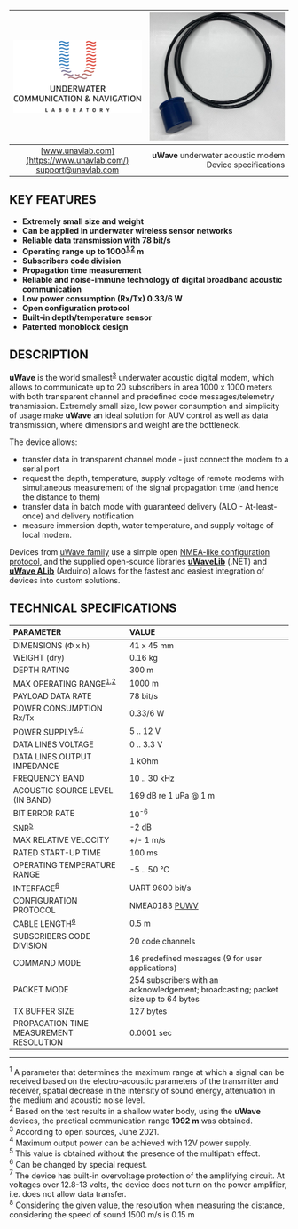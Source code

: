 | ![logo](/documentation/sm_logo.png) | ![logo](/documentation/RT_1_332820_1.png) |
| :---: | ---: |
| [www.unavlab.com](https://www.unavlab.com/) <br/> [support@unavlab.com](mailto:support@unavlab.com) | **uWave** underwater acoustic modem <br/> Device specifications |

## KEY FEATURES

* **Extremely small size and weight**
* **Can be applied in underwater wireless sensor networks**
* **Reliable data transmission with 78 bit/s**
* **Operating range up to 1000<sup>[1](#footnote1),[2](#footnote2)</sup> m**
* **Subscribers code division**
* **Propagation time measurement**
* **Reliable and noise-immune technology of digital broadband acoustic communication**
* **Low power consumption (Rx/Tx) 0.33/6 W**
* **Open configuration protocol**
* **Built-in depth/temperature sensor**
* **Patented monoblock design**

## DESCRIPTION

**uWave** is the world smallest<sup>[3](#footnote3)</sup> underwater acoustic digital modem, which allows to communicate 
up to 20 subscribers in area 1000 x 1000 meters with both transparent channel and predefined code messages/telemetry transmission.
Extremely small size, low power consumption and simplicity of usage make **uWave** an ideal solution for AUV control as well as data 
transmission, where dimensions and weight are the bottleneck.

The device allows:
* transfer data in transparent channel mode - just connect the modem to a serial port
* request the depth, temperature, supply voltage of remote modems with simultaneous measurement of the signal propagation time (and hence the distance to them)
* transfer data in batch mode with guaranteed delivery (ALO - At-least-once) and delivery notification
* measure immersion depth, water temperature, and supply voltage of local modem.

Devices from [uWave family](uWAVE_Family_en.md) use a simple open [NMEA-like configuration protocol](uWAVE_Protocol_Specification_en.md), and the supplied open-source libraries [**uWaveLib**](https://github.com/ucnl/uWAVELib) (.NET) and [**uWave ALib**](https://github.com/ucnl/uWAVE_ALib) (Arduino) allows for the fastest and easiest integration of devices into custom solutions.

<div style="page-break-after: always;"></div>

## TECHNICAL SPECIFICATIONS

| PARAMETER                               | VALUE |
| :--- | :--- |
| DIMENSIONS (Ф х h)                      | 41 x 45 mm |
| WEIGHT (dry)                            | 0.16 kg |
| DEPTH RATING                            | 300 m |
| MAX OPERATING RANGE<sup>[1](#footnote1),[2](#footnote2)</sup> | 1000 m |
| PAYLOAD DATA RATE                       | 78 bit/s |
| POWER CONSUMPTION Rx/Tx                 | 0.33/6 W |
| POWER SUPPLY<sup>[4](#footnote4),[7](#footnote7)</sup> | 5 .. 12 V |
| DATA LINES VOLTAGE                      | 0 .. 3.3 V |
| DATA LINES OUTPUT IMPEDANCE             | 1 kOhm |
| FREQUENCY BAND                          | 10 .. 30 kHz |
| ACOUSTIC SOURCE LEVEL (IN BAND)         | 169 dB re 1 uPa @ 1 m |
| BIT ERROR RATE                          | 10<sup>-6</sup> |
| SNR<sup>[5](#footnote5)</sup>           | -2 dB |
| MAX RELATIVE VELOCITY                   | +/- 1 m/s |
| RATED START-UP TIME                     | 100 ms |
| OPERATING TEMPERATURE RANGE             | -5 .. 50 °C |
| INTERFACE<sup>[6](#footnote6)</sup>     | UART 9600 bit/s |
| CONFIGURATION PROTOCOL                  | NMEA0183 [PUWV](uWAVE_Protocol_Specification_en.md) |
| CABLE LENGTH<sup>[6](#footnote6)</sup>  | 0.5 m |
| SUBSCRIBERS CODE DIVISION               | 20 code channels |
| COMMAND MODE                            | 16 predefined messages (9 for user applications) |
| PACKET MODE                             | 254 subscribers with an acknowledgement; broadcasting; packet size up to 64 bytes |
| TX BUFFER SIZE                          | 127 bytes |
| PROPAGATION TIME MEASUREMENT RESOLUTION | 0.0001 sec |
  
________________
<a name="footnote1"><sup>1</sup></a> A parameter that determines the maximum range at which a signal can be received based on the electro-acoustic parameters of the transmitter and receiver, spatial decrease in the intensity of sound energy, attenuation in the medium and acoustic noise level.  
<a name="footnote2"><sup>2</sup></a> Based on the test results in a shallow water body, using the **uWave** devices, the practical communication range **1092 m** was obtained.  
<a name="footnote3"><sup>3</sup></a> According to open sources, June 2021.  
<a name="footnote4"><sup>4</sup></a> Maximum output power can be achieved with 12V power supply.  
<a name="footnote5"><sup>5</sup></a> This value is obtained without the presence of the multipath effect.  
<a name="footnote6"><sup>6</sup></a> Сan be changed by special request.  
<a name="footnote7"><sup>7</sup></a> The device has built-in overvoltage protection of the amplifying circuit. At voltages over 12.8-13 volts, the device does not turn on the power amplifier, i.e. does not allow data transfer.  
<a name="footnote8"><sup>8</sup></a> Considering the given value, the resolution when measuring the distance, considering the speed of sound 1500 m/s is 0.15 m  
